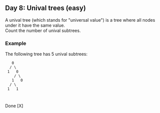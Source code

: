 ## Day 8: Unival trees (easy)
A unival tree (which stands for "universal value") is a tree where all nodes under it have the same value.  
Count the number of unival subtrees.
### Example
The following tree has 5 unival subtrees:
```
   0
  / \
 1   0
    / \
   1   0
  / \
 1   1
```
#
Done [X]